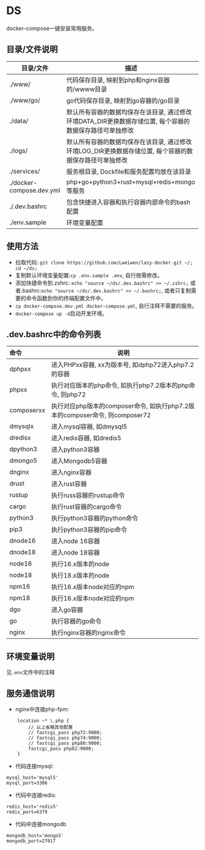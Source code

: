 # DS
docker-compose一键安装常用服务。


## 目录/文件说明

|目录/文件|描述|
|--|--|
|./www/|代码保存目录, 映射到php和nginx容器的/wwww目录|
|./www/go/|go代码保存目录, 映射到go容器的/go目录|
|./data/|默认所有容器的数据均保存在该目录, 通过修改环境DATA_DIR更换数据存储位置, 每个容器的数据保存路径可单独修改|
|./logs/|默认所有容器的数据均保存在该目录, 通过修改环境LOG_DIR更换数据存储位置, 每个容器的数据保存路径可单独修改|
|./services/|服务根目录, Dockfile和服务配置均放在该目录|
|./docker-compose.dev.yml|php+go+python3+rust+mysql+redis+mongo等服务|
|./.dev.bashrc|包含快捷进入容器和执行容器内部命令的bash配置|
|./env.sample|环境变量配置|

## 使用方法

- 拉取代码: `git clone https://github.com/Lweiwen/lazy-docker.git ~/; cd ~/ds;`
- 复制默认环境变量配置:`cp .env.sample .env`, 自行按需修改。
- 添加快捷命令到.zshrc:  `echo "source ~/ds/.dev.bashrc" >> ~/.zshrc;` 或者.bashrc:`echo "source ~/ds/.dev.bashrc" >> ~/.bashrc;`, 或者只复制需要的命令函数到你的终端配置文件中。
- `cp docker-compose.dev.yml docker-compose.yml`, 自行注释不需要的服务。
- `docker-compose up -d`启动开发环境。


## .dev.bashrc中的命令列表
|命令|说明|
|:--|--|
|dphpxx|进入PHPxx容器, xx为版本号, 如dphp72进入php7.2的容器|
|phpxx|执行对应版本的php命令, 如执行php7.2版本的php命令, 则php72|
|composerxx|执行对应php版本的composer命令, 如执行php7.2版本的composer命令, 则composer72|
|dmysqlx|进入mysql容器, 如dmysql5|
|dredisx|进入redis容器, 如dredis5|
|dpython3|进入python3容器|
|dmongo5|进入Mongodb5容器|
|dnginx|进入nginx容器|
|drust|进入rust容器|
|rustup|执行russ容器的rustup命令|
|cargo|执行rust容器的cargo命令|
|python3|执行python3容器的python命令|
|pip3|执行python3容器的pip命令|
|dnode16|进入node 16容器|
|dnode18|进入node 18容器|
|node16|执行16.x版本的node|
|node18|执行18.x版本的node|
|npm16|执行16.x版本node对应的npm|
|npm18|执行16.x版本node对应的npm|
|dgo|进入go容器|
|go|执行容器的go命令|
|nginx|执行nginx容器的nginx命令|

## 环境变量说明

见`.env`文件中的注释

## 服务通信说明

- nginx中连接php-fpm:
```
    location ~* \.php {
        // 以上省略其他配置
		// fastcgi_pass php72:9000;
        // fastcgi_pass php74:9000;
        // fastcgi_pass php80:9000;
        fastcgi_pass php82:9000;
	}

```

- 代码连接mysql:
```
mysql_host='mysql5'
mysql_port=3306
```

- 代码中连接redis:
```
redis_host='redis5'
redis_port=6379
```

- 代码中连接mongodb
```
mongodb_host='mongo5'
mongodb_port=27017
```
